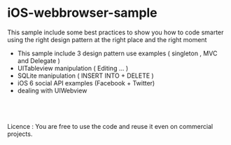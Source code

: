 iOS-webbrowser-sample
=====================

This sample include some best practices to show you how to code smarter using the right design pattern at the right place and the right moment

* This sample include 3 design pattern use examples ( singleton , MVC and Delegate )
* UITableview manipulation ( Editing ... ) 
* SQLite manipulation ( INSERT INTO + DELETE )
* iOS 6 social API examples (Facebook + Twitter)
* dealing with UIWebview 


<br><br><br>
Licence : 
You are free to use the code and reuse it even on commercial projects.
